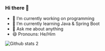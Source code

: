 ### Hi there 👋


- 🔭 I’m currently working on programming
- 🌱 I’m currently learning Java & Spring Boot 
- 💬 Ask me about anything
- 😄 Pronouns: He/Him



![Github stats 2](https://github-readme-stats.vercel.app/api?username=ertitN&show_icons=true&theme=radical)
